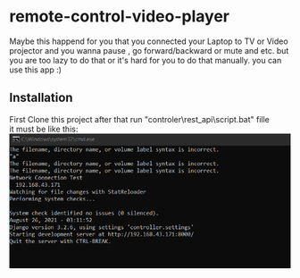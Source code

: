 # remote-control-video-player
Maybe this happend for you that you connected your Laptop to TV or Video projector and you wanna pause , go forward/backward or mute and etc.
but you are too lazy to do that or it's hard for you to do that manually.
you can use this app :)
## Installation
First Clone this project
after that run "controler\rest_api\script.bat" fille <br />
it must be like this:
![alt text](https://github.com/alikhabazian/remote-control-video-player/blob/main/Screenshot%202021-08-26%20031214.png?raw=true)





